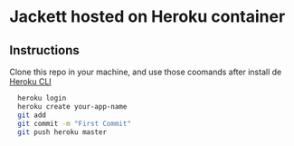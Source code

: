 # Jackett hosted on Heroku container


## Instructions
Clone this repo in your machine, and use those coomands after install de [Heroku CLI](https://devcenter.heroku.com/articles/heroku-cli)

```bash
  heroku login
  heroku create your-app-name
  git add
  git commit -m "First Commit"
  git push heroku master
```